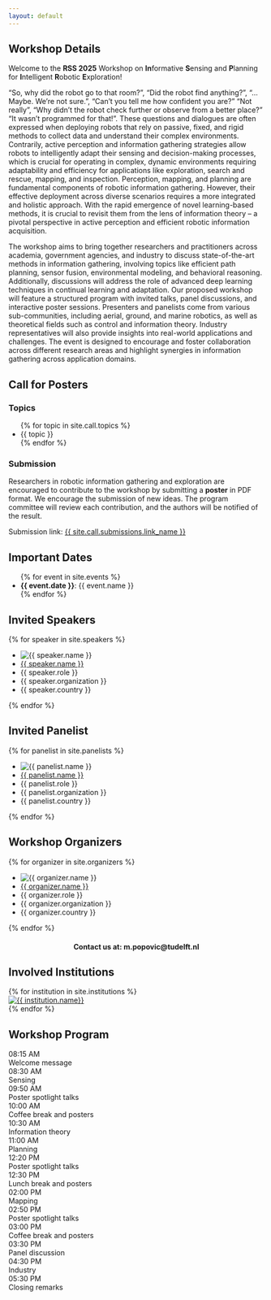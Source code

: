 ```yaml
---
layout: default
---
```


<div class="content-section">
<div class="inline-wrapper">
<h2 id="workshop-details">Workshop Details</h2>

<p>
Welcome to the <b>RSS 2025</b> Workshop on <b>In</b>formative <b>S</b>ensing and <b>P</b>lanning for <b>I</b>ntelligent <b>R</b>obotic <b>E</b>xploration!
</p>

<p>
“So, why did the robot go to that room?”, “Did the robot find anything?”, “…Maybe. We’re not sure.”, “Can’t you tell me how confident you are?” “Not really”, “Why didn’t the robot check further or observe from a better place?” “It wasn’t programmed for that!”. 
These questions and dialogues are often expressed when deploying robots that rely on passive, fixed, and rigid methods to collect data and understand their complex environments. Contrarily, active perception and information gathering strategies allow robots to intelligently adapt their sensing and decision-making processes, which is crucial for operating in complex, dynamic environments requiring adaptability and efficiency for applications like exploration, search and rescue, mapping, and inspection. 
Perception, mapping, and planning are fundamental components of robotic information gathering.  However, their effective deployment across diverse scenarios requires a more integrated and holistic approach. With the rapid emergence of novel learning-based methods, it is crucial to revisit them from the lens of information theory – a pivotal perspective in active perception and efficient robotic information acquisition.
</p>

<p>
The workshop aims to bring together researchers and practitioners across academia, government agencies, and industry to discuss state-of-the-art methods in information gathering, involving topics like efficient path planning, sensor fusion, environmental modeling, and behavioral reasoning. 
Additionally, discussions will address the role of advanced deep learning techniques in continual learning and adaptation. Our proposed workshop will feature a structured program with invited talks, panel discussions, and interactive poster sessions. 
Presenters and panelists come from various sub-communities, including aerial, ground, and marine robotics, as well as theoretical fields such as control and information theory. Industry representatives will also provide insights into real-world applications and challenges. 
The event is designed to encourage and foster collaboration across different research areas and highlight synergies in information gathering across application domains. 
</p>

</div>
</div>

<div class="content-section">
<div class="inline-wrapper">
<h2 id="call-for-posters">Call for Posters</h2>

<h3>Topics</h3>

<ul class="default-list">
{% for topic in site.call.topics %}
    <li>{{ topic }}</li>
{% endfor %}
</ul>

<h3 id="submissions">Submission</h3>

<p>
Researchers in robotic information gathering and exploration are 
encouraged to contribute to the workshop by submitting a <b>poster</b> 
in PDF format. We encourage the submission of new ideas. The program committee 
will review each contribution, and the authors will be notified of the result.
</p>

<p>
Submission link: <a href="{{ site.call.submissions.url }}">{{ site.call.submissions.link_name }}</a>
</p>

<p>

</p>

</div>
</div>

<div class="content-section">
<div class="inline-wrapper">
<h2 id="important-dates">Important Dates</h2>

<ul class="default-list">
    {% for event in site.events %}
    <li><b>{{ event.date }}</b>: {{ event.name }}</li>
{% endfor %}
</ul>

</div>
</div>

<div class="content-section">
<div class="inline-wrapper">
<h2 id="invited-speakers">Invited Speakers</h2>

<div class="people-list">
{% for speaker in site.speakers %}
    <div class="single-person">
        <ul>
            <li>
                <img alt="{{ speaker.name }}" src="{{ speaker.photo_url }}">
            </li>
            <li>
                <a href="{{ speaker.url | relative_url }}" target="_blank">{{ speaker.name }}</a>
            </li>
            <li>{{ speaker.role }}</li> 
            <li>{{ speaker.organization }}</li> 
            <li>{{ speaker.country }}</li>
        </ul>
    </div>
{% endfor %}
</div>
</div>
</div>

<div class="content-section">
<div class="inline-wrapper">
<h2 id="invited-panelist">Invited Panelist</h2>

<div class="people-list">
{% for panelist in site.panelists %}
    <div class="single-person">
        <ul>
            <li>
                <img alt="{{ panelist.name }}" src="{{ panelist.photo_url }}">
            </li>
            <li>
                <a href="{{ panelist.url | relative_url }}" target="_blank">{{ panelist.name }}</a>
            </li>
            <li>{{ panelist.role }}</li> 
            <li>{{ panelist.organization }}</li> 
            <li>{{ panelist.country }}</li>
        </ul>
    </div>
{% endfor %}
</div>
</div>
</div>

<div class="content-section">
<div class="inline-wrapper">
<h2 id="workshop-organizers">Workshop Organizers</h2>

<div class="people-list">
{% for organizer in site.organizers %}
    <div class="single-person">
        <ul>
            <li>
                <img alt="{{ organizer.name }}" src="{{ organizer.photo_url }}">
            </li>
            <li>
                <a href="{{ organizer.url | relative_url }}" target="_blank">{{ organizer.name }}</a>
            </li>
            <li>{{ organizer.role }}</li> 
            <li>{{ organizer.organization }}</li> 
            <li>{{ organizer.country }}</li>
        </ul>
    </div>
{% endfor %}
</div>

<span style="font-weight: bold; text-align: center; display: block; margin-top: 20px;">
Contact us at: m.popovic@tudelft.nl
</span>

</div>
</div>

<div class="content-section">
<div class="inline-wrapper">
<h2 id="involved-institutions">Involved Institutions</h2>

<div id="institution-logos">
    {% for institution in site.institutions %}
        <div class="institution-logo">
            <a href="{{ institution.url }}" target="_blank">
                <img alt="{{ institution.name}}" src="{{ institution.logo_url}}">
            </a>
        </div>
    {% endfor %}
</div>
</div>
</div>

<div class="content-section">
<div class="inline-wrapper">
<h2 id="workshop-program">Workshop Program</h2>

<div id="program-table">
    <div class="program-row">
        <div>08:15 AM</div>
        <div>Welcome message</div>
        <div></div>
    </div>
    <div class="program-row">
        <div>08:30 AM</div>
        <div>Sensing</div>
        <div></div>
    </div>
    <div class="program-row">
        <div>09:50 AM</div>
        <div>Poster spotlight talks</div>
        <div></div>
    </div>
    <div class="program-row">
        <div>10:00 AM</div>
        <div>Coffee break and posters</div>
        <div></div>
    </div>
    <div class="program-row">
        <div>10:30 AM</div>
        <div>Information theory</div>
        <div></div>
    </div>
    <div class="program-row">
        <div>11:00 AM</div>
        <div>Planning</div>
        <div></div>
    </div>
    <div class="program-row">
        <div>12:20 PM</div>
        <div>Poster spotlight talks</div>
        <div></div>
    </div>
    <div class="program-row">
        <div>12:30 PM</div>
        <div>Lunch break and posters</div>
        <div></div>
    </div>
    <div class="program-row">
        <div>02:00 PM</div>
        <div>Mapping</div>
        <div></div>    
    </div>
    <div class="program-row">
        <div>02:50 PM</div>
        <div>Poster spotlight talks</div>
        <div></div>
    </div>
    <div class="program-row">
        <div>03:00 PM</div>
        <div>Coffee break and posters</div>
        <div></div>
    </div>
    <div class="program-row">
        <div>03:30 PM</div>
        <div>Panel discussion</div>
        <div></div>    
    </div>
    <div class="program-row">
        <div>04:30 PM</div>
        <div>Industry</div>
        <div></div>
    </div>
    <div class="program-row">
        <div>05:30 PM</div>
        <div>Closing remarks</div>
        <div></div>
    </div>
</div>
</div>
</div>
